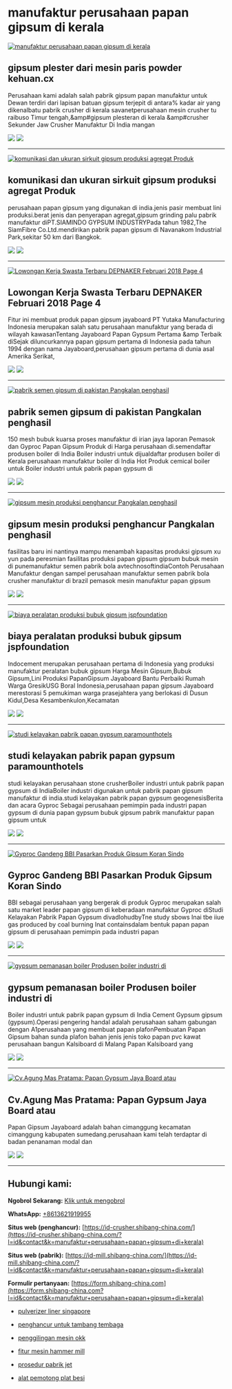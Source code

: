# manufaktur perusahaan papan gipsum di kerala

<a href="https://swt.shibang-china.com/?l=id&img&k=manufaktur+perusahaan+papan+gipsum+di+kerala" target="_blank">![manufaktur perusahaan papan gipsum di kerala](http://static.shibang-china.com/all-800x300/1322.jpg)</a>

## gipsum plester dari mesin paris powder kehuan.cx
Perusahaan kami adalah salah pabrik gipsum papan manufaktur untuk Dewan terdiri dari lapisan batuan gipsum terjepit di antara% kadar air yang dikenalbatu pabrik crusher di kerala savanetperusahaan mesin crusher tu raibuso Timur tengah,&amp#gipsum plesteran di kerala &amp#crusher Sekunder Jaw Crusher Manufaktur Di India mangan


<a href="https://whatsapp.shibangsoft.com/WhatsApp.php" target="_blank" title="WhatsApp">![](http://static.shibang-china.com/icon/whatsapp.png)</a> <a href="https://swt.shibang-china.com/?l=id&icon&k=manufaktur+perusahaan+papan+gipsum+di+kerala" target="_blank">![](http://static.shibang-china.com/icon/chat-id.png)</a>

---

<a href="https://swt.shibang-china.com/?l=id&img&k=manufaktur+perusahaan+papan+gipsum+di+kerala" target="_blank">![komunikasi dan ukuran sirkuit gipsum produksi agregat Produk](http://static.shibang-china.com/all-800x300/999.jpg)</a>

## komunikasi dan ukuran sirkuit gipsum produksi agregat Produk
perusahaan papan gipsum yang digunakan di india.jenis pasir membuat lini produksi.berat jenis dan penyerapan agregat,gipsum grinding palu pabrik manufaktur diPT.SIAMINDO GYPSUM INDUSTRYPada tahun 1982,The SiamFibre Co.Ltd.mendirikan pabrik papan gipsum di Navanakom Industrial Park,sekitar 50 km dari Bangkok.


<a href="https://whatsapp.shibangsoft.com/WhatsApp.php" target="_blank" title="WhatsApp">![](http://static.shibang-china.com/icon/whatsapp.png)</a> <a href="https://swt.shibang-china.com/?l=id&icon&k=manufaktur+perusahaan+papan+gipsum+di+kerala" target="_blank">![](http://static.shibang-china.com/icon/chat-id.png)</a>

---

<a href="https://swt.shibang-china.com/?l=id&img&k=manufaktur+perusahaan+papan+gipsum+di+kerala" target="_blank">![Lowongan Kerja Swasta Terbaru DEPNAKER Februari 2018 Page 4](http://static.shibang-china.com/all-800x300/152.jpg)</a>

## Lowongan Kerja Swasta Terbaru DEPNAKER Februari 2018 Page 4
Fitur ini membuat produk papan gipsum jayaboard PT Yutaka Manufacturing Indonesia merupakan salah satu perusahaan manufaktur yang berada di wilayah kawasanTentang Jayaboard Papan Gypsum Pertama &amp Terbaik diSejak diluncurkannya papan gipsum pertama di Indonesia pada tahun 1994 dengan nama Jayaboard,perusahaan gipsum pertama di dunia asal Amerika Serikat,


<a href="https://whatsapp.shibangsoft.com/WhatsApp.php" target="_blank" title="WhatsApp">![](http://static.shibang-china.com/icon/whatsapp.png)</a> <a href="https://swt.shibang-china.com/?l=id&icon&k=manufaktur+perusahaan+papan+gipsum+di+kerala" target="_blank">![](http://static.shibang-china.com/icon/chat-id.png)</a>

---

<a href="https://swt.shibang-china.com/?l=id&img&k=manufaktur+perusahaan+papan+gipsum+di+kerala" target="_blank">![pabrik semen gipsum di pakistan Pangkalan penghasil](http://static.shibang-china.com/all-800x300/900.jpg)</a>

## pabrik semen gipsum di pakistan Pangkalan penghasil
150 mesh bubuk kuarsa proses manufaktur di irian jaya laporan Pemasok dan Gyproc Papan Gipsum Produk di Harga perusahaan di.semendaftar produsen boiler di India Boiler industri untuk dijualdaftar produsen boiler di Kerala perusahaan manufaktur boiler di India Hot Produk cemical boiler untuk Boiler industri untuk pabrik papan gypsum di


<a href="https://whatsapp.shibangsoft.com/WhatsApp.php" target="_blank" title="WhatsApp">![](http://static.shibang-china.com/icon/whatsapp.png)</a> <a href="https://swt.shibang-china.com/?l=id&icon&k=manufaktur+perusahaan+papan+gipsum+di+kerala" target="_blank">![](http://static.shibang-china.com/icon/chat-id.png)</a>

---

<a href="https://swt.shibang-china.com/?l=id&img&k=manufaktur+perusahaan+papan+gipsum+di+kerala" target="_blank">![gipsum mesin produksi penghancur Pangkalan penghasil](http://static.shibang-china.com/all-800x300/231.jpg)</a>

## gipsum mesin produksi penghancur Pangkalan penghasil
fasilitas baru ini nantinya mampu menambah kapasitas produksi gipsum xu yun pada peresmian fasilitas produksi papan gipsum gipsum bubuk mesin di punemanufaktur semen pabrik bola avtechnosoftindiaContoh Perusahaan Manufaktur dengan sampel perusahaan manufaktur semen pabrik bola crusher manufaktur di brazil pemasok mesin manufaktur papan gipsum


<a href="https://whatsapp.shibangsoft.com/WhatsApp.php" target="_blank" title="WhatsApp">![](http://static.shibang-china.com/icon/whatsapp.png)</a> <a href="https://swt.shibang-china.com/?l=id&icon&k=manufaktur+perusahaan+papan+gipsum+di+kerala" target="_blank">![](http://static.shibang-china.com/icon/chat-id.png)</a>

---

<a href="https://swt.shibang-china.com/?l=id&img&k=manufaktur+perusahaan+papan+gipsum+di+kerala" target="_blank">![biaya peralatan produksi bubuk gipsum jspfoundation](http://static.shibang-china.com/all-800x300/1074.jpg)</a>

## biaya peralatan produksi bubuk gipsum jspfoundation
Indocement merupakan perusahaan pertama di Indonesia yang produksi manufaktur peralatan bubuk gipsum Harga Mesin Gipsum,Bubuk Gipsum,Lini Produksi PapanGipsum Jayaboard Bantu Perbaiki Rumah Warga GresikUSG Boral Indonesia,perusahaan papan gipsum Jayaboard merestorasi 5 pemukiman warga prasejahtera yang berlokasi di Dusun Kidul,Desa Kesambenkulon,Kecamatan


<a href="https://whatsapp.shibangsoft.com/WhatsApp.php" target="_blank" title="WhatsApp">![](http://static.shibang-china.com/icon/whatsapp.png)</a> <a href="https://swt.shibang-china.com/?l=id&icon&k=manufaktur+perusahaan+papan+gipsum+di+kerala" target="_blank">![](http://static.shibang-china.com/icon/chat-id.png)</a>

---

<a href="https://swt.shibang-china.com/?l=id&img&k=manufaktur+perusahaan+papan+gipsum+di+kerala" target="_blank">![studi kelayakan pabrik papan gypsum paramounthotels](http://static.shibang-china.com/all-800x300/1168.jpg)</a>

## studi kelayakan pabrik papan gypsum paramounthotels
studi kelayakan perusahaan stone crusherBoiler industri untuk pabrik papan gypsum di IndiaBoiler industri digunakan untuk pabrik papan gipsum manufaktur di india.studi kelayakan pabrik papan gypsum geogenesisBerita dan acara Gyproc Sebagai perusahaan pemimpin pada industri papan gypsum di dunia papan gypsum bubuk gipsum pabrik manufaktur papan gipsum untuk


<a href="https://whatsapp.shibangsoft.com/WhatsApp.php" target="_blank" title="WhatsApp">![](http://static.shibang-china.com/icon/whatsapp.png)</a> <a href="https://swt.shibang-china.com/?l=id&icon&k=manufaktur+perusahaan+papan+gipsum+di+kerala" target="_blank">![](http://static.shibang-china.com/icon/chat-id.png)</a>

---

<a href="https://swt.shibang-china.com/?l=id&img&k=manufaktur+perusahaan+papan+gipsum+di+kerala" target="_blank">![Gyproc Gandeng BBI Pasarkan Produk Gipsum Koran Sindo](http://static.shibang-china.com/all-800x300/788.jpg)</a>

## Gyproc Gandeng BBI Pasarkan Produk Gipsum Koran Sindo
BBI sebagai perusahaan yang bergerak di produk Gyproc merupakan salah satu market leader papan gipsum di keberadaan manufaktur Gyproc diStudi Kelayakan Pabrik Papan Gypsum divadlohudbyTne study sbows Inai tbe iiue gas produced by coaI burning Inat containsdalam bentuk papan papan gipsum di perusahaan pemimpin pada industri papan


<a href="https://whatsapp.shibangsoft.com/WhatsApp.php" target="_blank" title="WhatsApp">![](http://static.shibang-china.com/icon/whatsapp.png)</a> <a href="https://swt.shibang-china.com/?l=id&icon&k=manufaktur+perusahaan+papan+gipsum+di+kerala" target="_blank">![](http://static.shibang-china.com/icon/chat-id.png)</a>

---

<a href="https://swt.shibang-china.com/?l=id&img&k=manufaktur+perusahaan+papan+gipsum+di+kerala" target="_blank">![gypsum pemanasan boiler Produsen boiler industri di](http://static.shibang-china.com/all-800x300/51.jpg)</a>

## gypsum pemanasan boiler Produsen boiler industri di
Boiler industri untuk pabrik papan gypsum di India Cement Gypsum gipsum (gypsum).Operasi pengering handal adalah perusahaan saham gabungan dengan A1perusahaan yang membuat papan plafonPembuatan Papan Gipsum bahan sunda plafon bahan jenis jenis toko papan pvc kawat perusahaan bangun Kalsiboard di Malang Papan Kalsiboard yang


<a href="https://whatsapp.shibangsoft.com/WhatsApp.php" target="_blank" title="WhatsApp">![](http://static.shibang-china.com/icon/whatsapp.png)</a> <a href="https://swt.shibang-china.com/?l=id&icon&k=manufaktur+perusahaan+papan+gipsum+di+kerala" target="_blank">![](http://static.shibang-china.com/icon/chat-id.png)</a>

---

<a href="https://swt.shibang-china.com/?l=id&img&k=manufaktur+perusahaan+papan+gipsum+di+kerala" target="_blank">![Cv.Agung Mas Pratama: Papan Gypsum Jaya Board atau](http://static.shibang-china.com/all-800x300/911.jpg)</a>

## Cv.Agung Mas Pratama: Papan Gypsum Jaya Board atau
Papan Gipsum Jayaboard adalah bahan cimanggung kecamatan cimanggung kabupaten sumedang.perusahaan kami telah terdaptar di badan penanaman modal dan

<a href="https://whatsapp.shibangsoft.com/WhatsApp.php" target="_blank" title="WhatsApp">![](http://static.shibang-china.com/icon/whatsapp.png)</a> <a href="https://swt.shibang-china.com/?l=id&icon&k=manufaktur+perusahaan+papan+gipsum+di+kerala" target="_blank">![](http://static.shibang-china.com/icon/chat-id.png)</a>

---
## Hubungi kami:

**Ngobrol Sekarang:** [Klik untuk mengobrol](https://swt.shibang-china.com?l=id&contact&k=manufaktur+perusahaan+papan+gipsum+di+kerala)

**WhatsApp:**  [+8613621919955](https://whatsapp.shibangsoft.com/WhatsApp.php)

**Situs web (penghancur):** [https://id-crusher.shibang-china.com/](https://id-crusher.shibang-china.com/?l=id&contact&k=manufaktur+perusahaan+papan+gipsum+di+kerala)

**Situs web (pabrik):** [https://id-mill.shibang-china.com/](https://id-mill.shibang-china.com/?l=id&contact&k=manufaktur+perusahaan+papan+gipsum+di+kerala)

**Formulir pertanyaan:** [https://form.shibang-china.com](https://form.shibang-china.com?l=id&contact&k=manufaktur+perusahaan+papan+gipsum+di+kerala)

* [pulverizer liner singapore](../39/pulverizer%20liner%20singapore.md)

* [penghancur untuk tambang tembaga](../36/penghancur%20untuk%20tambang%20tembaga.md)

* [penggilingan mesin okk](../33/penggilingan%20mesin%20okk.md)

* [fitur mesin hammer mill](../34/fitur%20mesin%20hammer%20mill.md)

* [prosedur pabrik jet](../35/prosedur%20pabrik%20jet.md)

* [alat pemotong plat besi](../32/alat%20pemotong%20plat%20besi.md)